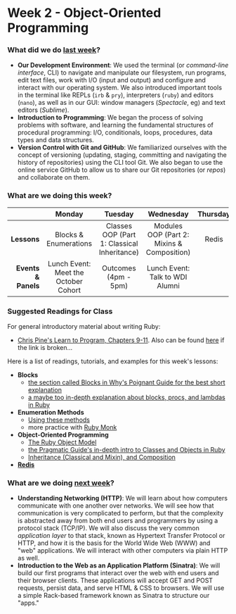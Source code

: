 # Week 2 - Object-Oriented Programming

### What did we do [last week](/w01/README.md)?

- **Our Development Environment**: We used the terminal (or *command-line interface*, CLI) to navigate and manipulate our filesystem, run programs, edit text files, work with I/O (input and output) and configure and interact with our operating system. We also introduced important tools in the terminal like REPLs (`irb` & `pry`), interpreters (`ruby`) and editors (`nano`), as well as in our GUI: window managers (*Spectacle*, eg) and text editors (*Sublime*).
- **Introduction to Programming**: We began the process of solving problems with software, and learning the fundamental structures of procedural programming:  I/O, conditionals, loops, procedures, data types and data structures.
- **Version Control with Git and GitHub**: We familiarized ourselves with the concept of versioning (updating, staging, committing and navigating the history of repositories) using the CLI tool Git. We also began to use the online service GitHub to allow us to share our Git repositories (or *repos*) and collaborate on them.

### What are we doing this week?

|    | Monday | Tuesday | Wednesday | Thursday | Friday |
|---:|:------:|:-------:|:---------:|:--------:|:------:|
| **Lessons** | Blocks & Enumerations | Classes<br>OOP (Part 1: Classical Inheritance) | Modules<br>OOP (Part 2: Mixins & Composition) | Redis | Assessment & Lab |
| **Events &amp; Panels** | Lunch Event:<br/>Meet the October Cohort | Outcomes<br/>(4pm - 5pm) | Lunch Event:<br/>Talk to WDI Alumni | | |

### Suggested Readings for Class

For general introductory material about writing Ruby:

- [Chris Pine's Learn to Program, Chapters 9-11](http://pine.fm/LearnToProgram/). Also can be found [here](http://it-ebooks.info/book/36/) if the link is broken...

Here is a list of readings, tutorials, and examples for this week's lessons:

- **Blocks**
  - [the section called Blocks in Why's Poignant Guide for the best short explanation](http://mislav.uniqpath.com/poignant-guide/book/chapter-3.html)
  - [a maybe too in-depth explanation about blocks, procs, and lambdas in Ruby](http://www.reactive.io/tips/2008/12/21/understanding-ruby-blocks-procs-and-lambdas/)
- **Enumeration Methods**
  - [Using these methods](http://www.eriktrautman.com/posts/ruby-explained-map-select-and-other-enumerable-methods)
  - more practice with [Ruby Monk](http://rubymonk.com/learning/books/4-ruby-primer-ascent/chapters/44-collections/lessons/98-iterate-filtrate-and-transform)
- **Object-Oriented Programming**
  - [The Ruby Object Model](http://www.hokstad.com/ruby-object-model)
  - [the Pragmatic Guide's in-depth intro to Classes and Objects in Ruby](http://phrogz.net/programmingruby/tut_classes.html)
  - [Inheritance (Classical and Mixin), and Composition](http://naildrivin5.com/blog/2012/12/19/re-use-in-oo-inheritance.html)
- **[Redis](http://try.redis.io/)**

### What are we doing [next week](/w03/README.md)?

- **Understanding Networking (HTTP)**: We will learn about how computers communicate with one another over networks. We will see how that communication is very complicated to perform, but that the complexity is abstracted away from both end users and programmers by using a protocol stack (TCP/IP). We will also discuss the very common *application layer* to that stack, known as Hypertext Transfer Protocol or HTTP, and how it is the basis for the World Wide Web (WWW) and "web" applications. We will interact with other computers via plain HTTP as well.
- **Introduction to the Web as an Application Platform (Sinatra)**: We will build our first programs that interact over the web with end users and their browser clients. These applications will accept GET and POST requests, persist data, and serve HTML & CSS to browsers. We will use a simple Rack-based framework known as Sinatra to structure our "apps."
